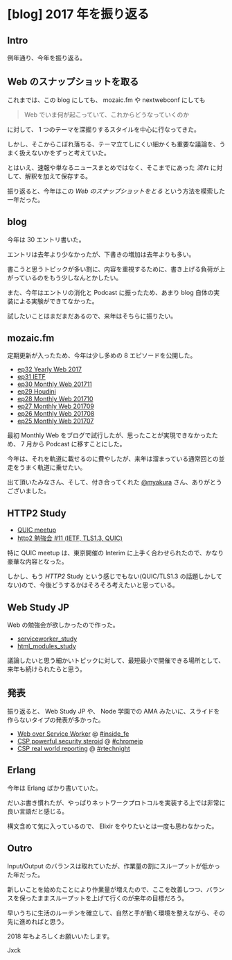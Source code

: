 # [blog] 2017 年を振り返る


## Intro

例年通り、今年を振り返る。


## Web のスナップショットを取る

これまでは、この blog にしても、 mozaic.fm や nextwebconf にしても

> Web でいま何が起こっていて、これからどうなっていくのか

に対して、 1 つのテーマを深掘りするスタイルを中心に行なってきた。

しかし、そこからこぼれ落ちる、テーマ立てしにくい細かくも重要な議論を、うまく扱えないかをずっと考えていた。

とはいえ、速報や単なるニュースまとめではなく、そこまでにあった *流れ* に対して、解釈を加えて保存する。

振り返ると、今年はこの *Web のスナップショットをとる* という方法を模索した一年だった。


## blog

今年は 30 エントリ書いた。

エントリは去年より少なかったが、下書きの増加は去年よりも多い。

書こうと思うトピックが多い割に、内容を重視するために、書き上げる負荷が上がっているのをもう少しなんとかしたい。

また、今年はエントリの消化と Podcast に振ったため、あまり blog 自体の実装による実験ができてなかった。

試したいことはまだまだあるので、来年はそちらに振りたい。


## mozaic.fm

定期更新が入ったため、今年は少し多めの 8 エピソードを公開した。

- [ep32 Yearly Web 2017](https://mozaic.fm/episodes/32/yearly-web-2017.html)
- [ep31 IETF](https://mozaic.fm/episodes/31/ietf.html)
- [ep30 Monthly Web 201711](https://mozaic.fm/episodes/30/monthly-web-201711.html)
- [ep29 Houdini](https://mozaic.fm/episodes/29/houdini.html)
- [ep28 Monthly Web 201710](https://mozaic.fm/episodes/28/monthly-web-201710.html)
- [ep27 Monthly Web 201709](https://mozaic.fm/episodes/27/monthly-web-201709.html)
- [ep26 Monthly Web 201708](https://mozaic.fm/episodes/26/monthly-web-201708.html)
- [ep25 Monthly Web 201707](https://mozaic.fm/episodes/25/monthly-web-201707.html)

最初 Monthly Web をブログで試行したが、思ったことが実現できなかったため、 7 月から Podcast に移すことにした。

今年は、それを軌道に載せるのに費やしたが、来年は溜まっている通常回との並走をうまく軌道に乗せたい。

出て頂いたみなさん、そして、付き合ってくれた [@myakura](https://twitter.com/myakura) さん、ありがとうございました。


## HTTP2 Study

- [QUIC meetup](https://http2study.connpass.com/event/48577/)
- [http2 勉強会 \#11 \(IETF, TLS1\.3, QUIC\)](https://http2study.connpass.com/event/63998/)

特に QUIC meetup は、東京開催の Interim に上手く合わせられたので、かなり豪華な内容となった。

しかし、もう *HTTP2* Study という感じでもない(QUIC/TLS1.3 の話題しかしてない)ので、今後どうするかはそろそろ考えたいと思っている。


## Web Study JP

Web の勉強会が欲しかったので作った。

- [serviceworker\_study](https://web-study.connpass.com/event/65267/)
- [html\_modules\_study](https://web-study.connpass.com/event/65267/)

議論したいと思う細かいトピックに対して、最短最小で開催できる場所として、来年も続けられたらと思う。


## 発表

振り返ると、 Web Study JP や、 Node 学園での AMA みたいに、スライドを作らないタイプの発表が多かった。

- [Web over Service Worker](https://speakerdeck.com/jxck/web-over-serviceworker) @ [\#inside\_fe](http://inside-frontend.com/)
- [CSP powerful security steroid](https://speakerdeck.com/jxck/csp-a-powerful-security-steroid) @ [\#chromejp](https://developers-jp.googleblog.com/2017/01/chrome-tech-talk-night-9.html)
- [CSP real world reporting](https://speakerdeck.com/jxck/csp-and-real-world-reporting) @ [\#rtechnight](https://atnd.org/events/85028)


## Erlang

今年は Erlang ばかり書いていた。

だいぶ書き慣れたが、やっぱりネットワークプロトコルを実装する上では非常に良い言語だと感じる。

構文含めて気に入っているので、 Elixir をやりたいとは一度も思わなかった。


## Outro

Input/Output のバランスは取れていたが、作業量の割にスループットが低かった年だった。

新しいことを始めたことにより作業量が増えたので、ここを改善しつつ、バランスを保ったままスループットを上げて行くのが来年の目標だろう。

早いうちに生活のルーチンを確立して、自然と手が動く環境を整えながら、その先に進めればと思う。

2018 年もよろしくお願いいたします。

Jxck
